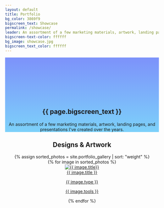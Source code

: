 ```yaml
---
layout: default
title: Portfolio
bg_color: 3869f9
bigscreen_text: Showcase
permalink: /showcase/
leader: An assortment of a few marketing materials, artwork, landing pages, and presentations I've created over the years.
bigscreen-text-color: ffffff
bg_image: showcase.jpg
bigscreen_text_color: ffffff
---
```

<section class="bigscreen mediumpadding" style="padding-top: 135px; background-image: linear-gradient(
    rgba(56, 89, 249, 0.65),
    rgba(56, 186, 249, 0.65)
  ), url('/images/backgrounds/{{ page.bg_image }}');">
  <center>
  <div class="invert">
    <h1 style="text-shadow: none;" class="canon">{{ page.bigscreen_text }}</h1>
    <p style="text-align: center; margin-top: 20px; max-width: 500px;" class="long-primer invert">An assortment of a few marketing materials, artwork, landing pages, and presentations I've created over the years.</p>
  </div>
  </center>
</section>

<center>
  <div class="gallery-container">
    <h2>Designs & Artwork</h2>
      {% assign sorted_photos = site.portfolio_gallery | sort: "weight" %}
      <div class="photo-gallery">
        {% for image in sorted_photos %}
          <div class="cell">
          <a href="{{ image.link }}" target="_blank">
            <img src="{{ image.image_path }}" alt="{{ image.title}}" class="responsive-image">
            <div class="overlay">
              <div class="overlaytext">{{ image.title }}
              <p>{{ image.type }}</p>
              <p style="font-size:14px;">{{ image.tools }}</p></div>
            </div>
            </a>
          </div>
        {% endfor %}
      </div>
  </div>
